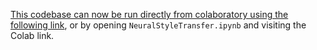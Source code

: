 

[This codebase can now be run directly from colaboratory using the following link](https://colab.research.google.com/drive/1IsbZuga6Jqd3MQicvv9MHFoleWQPZyFO), or by opening `NeuralStyleTransfer.ipynb` and visiting the Colab link.



